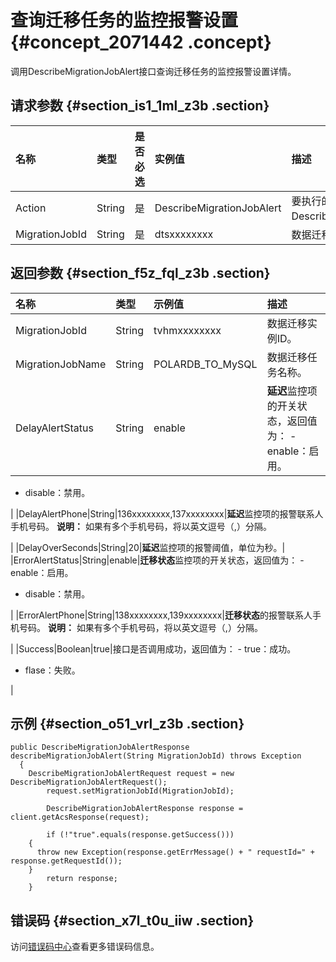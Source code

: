 # 查询迁移任务的监控报警设置 {#concept_2071442 .concept}

调用DescribeMigrationJobAlert接口查询迁移任务的监控报警设置详情。

## 请求参数 {#section_is1_1ml_z3b .section}

|名称|类型|是否必选|实例值|描述|
|:-|:-|:---|:--|:-|
|Action|String|是|DescribeMigrationJobAlert|要执行的操作，取值：DescribeMigrationJobAlert。|
|MigrationJobId|String|是|dtsxxxxxxxx|数据迁移实例ID。|

## 返回参数 {#section_f5z_fql_z3b .section}

|名称|类型|示例值|描述|
|:-|:-|:--|:-|
|MigrationJobId|String|tvhmxxxxxxxx|数据迁移实例ID。|
|MigrationJobName|String|POLARDB\_TO\_MySQL|数据迁移任务名称。|
|DelayAlertStatus|String|enable|**延迟**监控项的开关状态，返回值为： -   enable：启用。
-   disable：禁用。

 |
|DelayAlertPhone|String|136xxxxxxxx,137xxxxxxxx|**延迟**监控项的报警联系人手机号码。 **说明：** 如果有多个手机号码，将以英文逗号（,）分隔。

 |
|DelayOverSeconds|String|20|**延迟**监控项的报警阈值，单位为秒。|
|ErrorAlertStatus|String|enable|**迁移状态**监控项的开关状态，返回值为： -   enable：启用。
-   disable：禁用。

 |
|ErrorAlertPhone|String|138xxxxxxxx,139xxxxxxxx|**迁移状态**的报警联系人手机号码。 **说明：** 如果有多个手机号码，将以英文逗号（,）分隔。

 |
|Success|Boolean|true|接口是否调用成功，返回值为： -   true：成功。
-   flase：失败。

 |

## 示例 {#section_o51_vrl_z3b .section}

``` {#codeblock_2ow_dpk_wpe}
public DescribeMigrationJobAlertResponse describeMigrationJobAlert(String MigrationJobId) throws Exception 
  {
    DescribeMigrationJobAlertRequest request = new DescribeMigrationJobAlertRequest();
        request.setMigrationJobId(MigrationJobId);

        DescribeMigrationJobAlertResponse response = client.getAcsResponse(request);

        if (!"true".equals(response.getSuccess()))
    {
      throw new Exception(response.getErrMessage() + " requestId=" + response.getRequestId());
    }
        return response;
    }
```

## 错误码 {#section_x7l_t0u_iiw .section}

访问[错误码中心](https://error-center.aliyun.com/status/product/Dts)查看更多错误码信息。


